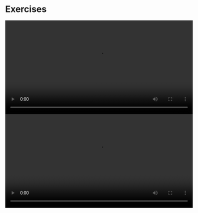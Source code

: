 # Exercises

<video src="exercise_3_1.mp4" controls width="600">Exercise 1</video>
<video src="exercise_3_2.mp4" controls width="600">Exercise 2</video>
